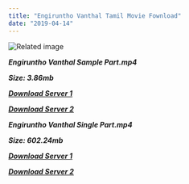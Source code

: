 ```yaml
---
title: "Engiruntho Vanthal Tamil Movie Fownload"
date: "2019-04-14"
---
```


![Related image](http://reelbox.tv/catalog-admin/image/movie/RB5472d0e090af2/roku-230x330.jpg?3.1)

**_Engiruntho Vanthal Sample Part.mp4_**

**_Size: 3.86mb_**

**_[Download Server 1](http://b5.wetransfer.vip/files/{fb880f6db0ad663db529f57694c28cccd461c3d4fc624305e324329e3cbfaaa8}20Actor{fb880f6db0ad663db529f57694c28cccd461c3d4fc624305e324329e3cbfaaa8}20Hits{fb880f6db0ad663db529f57694c28cccd461c3d4fc624305e324329e3cbfaaa8}20Collection/Sivaji{fb880f6db0ad663db529f57694c28cccd461c3d4fc624305e324329e3cbfaaa8}20Movies{fb880f6db0ad663db529f57694c28cccd461c3d4fc624305e324329e3cbfaaa8}20Collections/Engiruntho{fb880f6db0ad663db529f57694c28cccd461c3d4fc624305e324329e3cbfaaa8}20Vanthal{fb880f6db0ad663db529f57694c28cccd461c3d4fc624305e324329e3cbfaaa8}20(1970)/Engiruntho{fb880f6db0ad663db529f57694c28cccd461c3d4fc624305e324329e3cbfaaa8}20Vanthal{fb880f6db0ad663db529f57694c28cccd461c3d4fc624305e324329e3cbfaaa8}20{fb880f6db0ad663db529f57694c28cccd461c3d4fc624305e324329e3cbfaaa8}20Sample{fb880f6db0ad663db529f57694c28cccd461c3d4fc624305e324329e3cbfaaa8}20HD.mp4)_**

**_[Download Server 2](http://b5.wetransfer.vip/files/{fb880f6db0ad663db529f57694c28cccd461c3d4fc624305e324329e3cbfaaa8}20Actor{fb880f6db0ad663db529f57694c28cccd461c3d4fc624305e324329e3cbfaaa8}20Hits{fb880f6db0ad663db529f57694c28cccd461c3d4fc624305e324329e3cbfaaa8}20Collection/Sivaji{fb880f6db0ad663db529f57694c28cccd461c3d4fc624305e324329e3cbfaaa8}20Movies{fb880f6db0ad663db529f57694c28cccd461c3d4fc624305e324329e3cbfaaa8}20Collections/Engiruntho{fb880f6db0ad663db529f57694c28cccd461c3d4fc624305e324329e3cbfaaa8}20Vanthal{fb880f6db0ad663db529f57694c28cccd461c3d4fc624305e324329e3cbfaaa8}20(1970)/Engiruntho{fb880f6db0ad663db529f57694c28cccd461c3d4fc624305e324329e3cbfaaa8}20Vanthal{fb880f6db0ad663db529f57694c28cccd461c3d4fc624305e324329e3cbfaaa8}20{fb880f6db0ad663db529f57694c28cccd461c3d4fc624305e324329e3cbfaaa8}20Sample{fb880f6db0ad663db529f57694c28cccd461c3d4fc624305e324329e3cbfaaa8}20HD.mp4)_**

**_Engiruntho Vanthal Single Part.mp4_**

**_Size: 602.24mb_**

**_[Download Server 1](http://b5.wetransfer.vip/files/{fb880f6db0ad663db529f57694c28cccd461c3d4fc624305e324329e3cbfaaa8}20Actor{fb880f6db0ad663db529f57694c28cccd461c3d4fc624305e324329e3cbfaaa8}20Hits{fb880f6db0ad663db529f57694c28cccd461c3d4fc624305e324329e3cbfaaa8}20Collection/Sivaji{fb880f6db0ad663db529f57694c28cccd461c3d4fc624305e324329e3cbfaaa8}20Movies{fb880f6db0ad663db529f57694c28cccd461c3d4fc624305e324329e3cbfaaa8}20Collections/Engiruntho{fb880f6db0ad663db529f57694c28cccd461c3d4fc624305e324329e3cbfaaa8}20Vanthal{fb880f6db0ad663db529f57694c28cccd461c3d4fc624305e324329e3cbfaaa8}20(1970)/Engiruntho{fb880f6db0ad663db529f57694c28cccd461c3d4fc624305e324329e3cbfaaa8}20Vanthal{fb880f6db0ad663db529f57694c28cccd461c3d4fc624305e324329e3cbfaaa8}20{fb880f6db0ad663db529f57694c28cccd461c3d4fc624305e324329e3cbfaaa8}20Single{fb880f6db0ad663db529f57694c28cccd461c3d4fc624305e324329e3cbfaaa8}20Part{fb880f6db0ad663db529f57694c28cccd461c3d4fc624305e324329e3cbfaaa8}20HD.mp4)_**

**_[Download Server 2](http://b5.wetransfer.vip/files/{fb880f6db0ad663db529f57694c28cccd461c3d4fc624305e324329e3cbfaaa8}20Actor{fb880f6db0ad663db529f57694c28cccd461c3d4fc624305e324329e3cbfaaa8}20Hits{fb880f6db0ad663db529f57694c28cccd461c3d4fc624305e324329e3cbfaaa8}20Collection/Sivaji{fb880f6db0ad663db529f57694c28cccd461c3d4fc624305e324329e3cbfaaa8}20Movies{fb880f6db0ad663db529f57694c28cccd461c3d4fc624305e324329e3cbfaaa8}20Collections/Engiruntho{fb880f6db0ad663db529f57694c28cccd461c3d4fc624305e324329e3cbfaaa8}20Vanthal{fb880f6db0ad663db529f57694c28cccd461c3d4fc624305e324329e3cbfaaa8}20(1970)/Engiruntho{fb880f6db0ad663db529f57694c28cccd461c3d4fc624305e324329e3cbfaaa8}20Vanthal{fb880f6db0ad663db529f57694c28cccd461c3d4fc624305e324329e3cbfaaa8}20{fb880f6db0ad663db529f57694c28cccd461c3d4fc624305e324329e3cbfaaa8}20Single{fb880f6db0ad663db529f57694c28cccd461c3d4fc624305e324329e3cbfaaa8}20Part{fb880f6db0ad663db529f57694c28cccd461c3d4fc624305e324329e3cbfaaa8}20HD.mp4)_**
